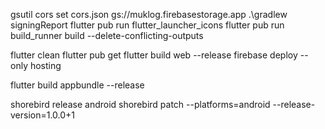 gsutil cors set cors.json gs://muklog.firebasestorage.app
.\gradlew signingReport
flutter pub run flutter_launcher_icons
flutter pub run build_runner build --delete-conflicting-outputs



flutter clean
flutter pub get
flutter build web --release
firebase deploy --only hosting


flutter build appbundle --release



shorebird release android
shorebird patch --platforms=android --release-version=1.0.0+1